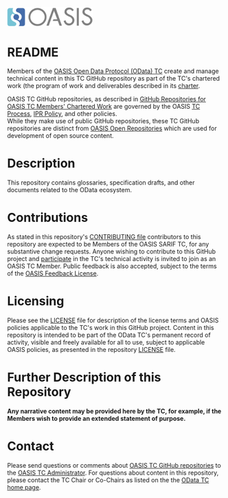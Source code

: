 <img src="/Converted-PNG.png" width="200">

# README

Members of the [OASIS Open Data Protocol (OData) TC](https://www.oasis-open.org/committees/odata) 
create and manage technical content in this TC GitHub repository as part of the TC's 
chartered work (the program of work and deliverables described in its 
[charter](https://www.oasis-open.org/committees/odata/charter.php).

OASIS TC GitHub repositories, as described in 
[GitHub Repositories for OASIS TC Members' Chartered Work](https://www.oasis-open.org/resources/tcadmin/github-repositories-for-oasis-tc-members-chartered-work)
are governed by the OASIS [TC Process](https://www.oasis-open.org/policies-guidelines/tc-process), 
[IPR Policy](https://www.oasis-open.org/policies-guidelines/ipr), and other policies.  
While they make use of public GitHub repositories, these TC GitHub repositories are distinct from
[OASIS Open Repositories](https://www.oasis-open.org/resources/open-repositories) which are 
used for development of open source content.

# Description

This repository contains glossaries, specification drafts, and other documents related to 
the OData ecosystem. 

# Contributions

As stated in this repository's [CONTRIBUTING file](https://github.com/oasis-tcs/odata/blob/master/CONTRIBUTING.md)
contributors to this repository are expected to be Members of the OASIS SARIF TC, for any 
substantive change requests.  Anyone wishing to contribute to this GitHub project and
[participate](https://www.oasis-open.org/join/participation-instructions)
in the TC's technical activity is invited to join as an OASIS TC Member.
Public feedback is also accepted, subject to the terms of the
[OASIS Feedback License](https://www.oasis-open.org/policies-guidelines/ipr#appendixa).

# Licensing

Please see the [LICENSE](https://github.com/oasis-tcs/odata/blob/master/LICENSE.md)
file for description of the license terms and OASIS policies applicable to the TC's work 
in this GitHub project. Content in this repository is intended to be part of the
OData TC's permanent record of activity, visible and freely available for all to use, 
subject to applicable OASIS policies, as presented in the repository 
[LICENSE](https://github.com/oasis-tcs/odata/blob/master/LICENSE.md) file.

# Further Description of this Repository

**Any narrative content may be provided here by the TC, for example, if the Members wish 
to provide an extended statement of purpose.**

# Contact

Please send questions or comments about 
[OASIS TC GitHub repositories](https://www.oasis-open.org/resources/tcadmin/github-repositories-for-oasis-tc-members-chartered-work)
to the [OASIS TC Administrator](mailto:tc-admin@oasis-open.org).  For questions about 
content in this repository, please contact the TC Chair or Co-Chairs as listed on the 
the [OData TC home page](https://www.oasis-open.org/committees/odata/). 
